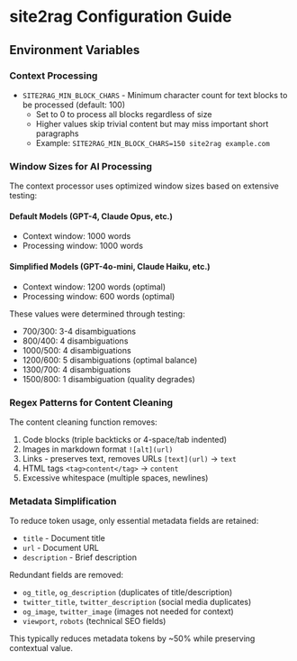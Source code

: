 # site2rag Configuration Guide

## Environment Variables

### Context Processing

- `SITE2RAG_MIN_BLOCK_CHARS` - Minimum character count for text blocks to be processed (default: 100)
  - Set to 0 to process all blocks regardless of size
  - Higher values skip trivial content but may miss important short paragraphs
  - Example: `SITE2RAG_MIN_BLOCK_CHARS=150 site2rag example.com`

### Window Sizes for AI Processing

The context processor uses optimized window sizes based on extensive testing:

#### Default Models (GPT-4, Claude Opus, etc.)

- Context window: 1000 words
- Processing window: 1000 words

#### Simplified Models (GPT-4o-mini, Claude Haiku, etc.)

- Context window: 1200 words (optimal)
- Processing window: 600 words (optimal)

These values were determined through testing:

- 700/300: 3-4 disambiguations
- 800/400: 4 disambiguations
- 1000/500: 4 disambiguations
- 1200/600: 5 disambiguations (optimal balance)
- 1300/700: 4 disambiguations
- 1500/800: 1 disambiguation (quality degrades)

### Regex Patterns for Content Cleaning

The content cleaning function removes:

1. Code blocks (triple backticks or 4-space/tab indented)
2. Images in markdown format `![alt](url)`
3. Links - preserves text, removes URLs `[text](url)` → `text`
4. HTML tags `<tag>content</tag>` → `content`
5. Excessive whitespace (multiple spaces, newlines)

### Metadata Simplification

To reduce token usage, only essential metadata fields are retained:

- `title` - Document title
- `url` - Document URL
- `description` - Brief description

Redundant fields are removed:

- `og_title`, `og_description` (duplicates of title/description)
- `twitter_title`, `twitter_description` (social media duplicates)
- `og_image`, `twitter_image` (images not needed for context)
- `viewport`, `robots` (technical SEO fields)

This typically reduces metadata tokens by ~50% while preserving contextual value.

